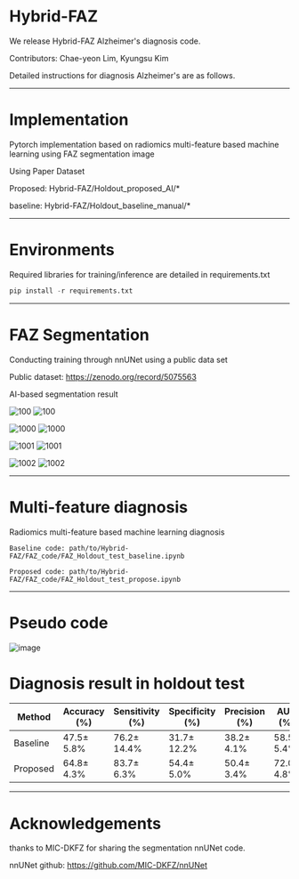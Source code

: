 # Hybrid-FAZ

We release Hybrid-FAZ Alzheimer's diagnosis code.

Contributors: Chae-yeon Lim, Kyungsu Kim

Detailed instructions for diagnosis Alzheimer's are as follows.

---

# Implementation

Pytorch implementation based on radiomics multi-feature based machine learning using FAZ segmentation image

Using Paper Dataset

Proposed: Hybrid-FAZ/Holdout_proposed_AI/*

baseline: Hybrid-FAZ/Holdout_baseline_manual/*
                      
---

# Environments

Required libraries for training/inference are detailed in requirements.txt

```python
pip install -r requirements.txt
```

---

# FAZ Segmentation

Conducting training through nnUNet using a public data set

Public dataset: https://zenodo.org/record/5075563

AI-based segmentation result

![100](https://user-images.githubusercontent.com/86760506/206358072-0e18a8b6-ff58-410d-a988-1cd644c973f1.jpg)
![100](https://user-images.githubusercontent.com/86760506/206358135-4fd705e8-d544-45e4-9b39-cb21c91d0709.png)

![1000](https://user-images.githubusercontent.com/86760506/206358219-c84118c3-f482-4ab3-ac2c-da6f9c73bdab.jpg)
![1000](https://user-images.githubusercontent.com/86760506/206358236-d0eec3c7-2360-4248-bf25-751c3a39b270.png)

![1001](https://user-images.githubusercontent.com/86760506/206358298-4a813f4c-479f-4de9-b8ad-077fe0a0b064.jpg)
![1001](https://user-images.githubusercontent.com/86760506/206358302-23c04514-8c40-45f1-8ca7-b2a500b68e0c.png)

![1002](https://user-images.githubusercontent.com/86760506/206358340-2633dc29-e2a7-4edc-8d3a-5e7af1985ff9.jpg)
![1002](https://user-images.githubusercontent.com/86760506/206358342-f9fdba70-a7ab-4632-a122-01462911bab2.png)

---

# Multi-feature diagnosis

Radiomics multi-feature based machine learning diagnosis
```
Baseline code: path/to/Hybrid-FAZ/FAZ_code/FAZ_Holdout_test_baseline.ipynb

Proposed code: path/to/Hybrid-FAZ/FAZ_code/FAZ_Holdout_test_propose.ipynb
```
---
# Pseudo code

![image](https://github.com/LimChaeYeon1003/Vnet-pytorch-implementation/assets/86760506/80387678-c75a-4687-a893-f39210f3785e)


# Diagnosis result in holdout test


|Method|Accuracy (%)|Sensitivity (%)|Specificity (%)|Precision (%)|AUC (%)|
|------|---|---|---|---|---|
|Baseline|47.5± 5.8%|76.2± 14.4%|31.7± 12.2%|38.2± 4.1%|58.5± 5.4%|
|Proposed|64.8± 4.3%|83.7± 6.3%|54.4± 5.0%|50.4± 3.4%|72.0± 4.8%|


---

# Acknowledgements

thanks to MIC-DKFZ for sharing the segmentation nnUNet code.

nnUNet github: https://github.com/MIC-DKFZ/nnUNet
